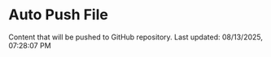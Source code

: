 # Auto Push File

Content that will be pushed to GitHub repository.
Last updated: 08/13/2025, 07:28:07 PM
